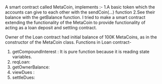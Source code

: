 A smart contract called MetaCoin, implements :-
1.A basic token which the accounts can give to each other with the sendCoin(...) function 
2.See their balance with the getBalance function. I tried to make a smart contract extending the functionality of the MetaCoin to provide functionality
  of acting as a loan deposit and settling contract.

 Owner of the Loan contract had initial balance of 100K MetaCoins, as in the constructor of the MetaCoin class.
Functions in Loan contract-
1. getCompoundInterest : It is pure function because it is reading state variables.
2. reqLoan: 
3. getOwnerBalance: 
4. viewDues : 
5. settleDues: 